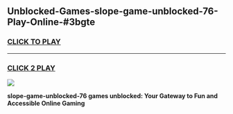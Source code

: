
## Unblocked-Games-slope-game-unblocked-76-Play-Online-#3bgte
<h3>
<a href="https://premium.freeplayer.one?title=slope-game-unblocked-76&ref=24F">CLICK TO PLAY</a></h3>
<hr>

<h3>
<a href="https://premium.freeplayer.one?title=slope-game-unblocked-76&ref=24F">CLICK 2 PLAY</a>
  
</h3>

<a href="https://premium.freeplayer.one?title=slope-game-unblocked-76&ref=24F/"><img src="https://clearcache.store/games.png"></a>


**slope-game-unblocked-76 games unblocked: Your Gateway to Fun and Accessible Online Gaming**
